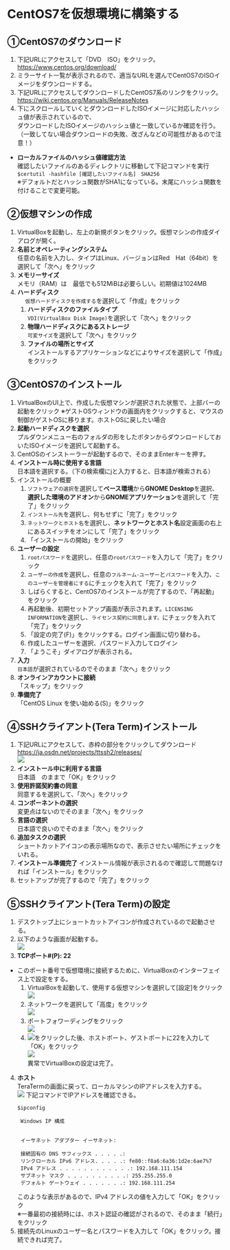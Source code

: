 ﻿# CentOS7を仮想環境に構築する


## ①CentOS7のダウンロード
 1. 下記URLにアクセスして「DVD　ISO」をクリック。 https://www.centos.org/download/
 2. ミラーサイト一覧が表示されるので、適当なURLを選んでCentOS7のISOイメージをダウンロードする。
 3. 下記URLにアクセスしてダウンロードしたCentOS7系のリンクをクリック。 https://wiki.centos.org/Manuals/ReleaseNotes
 4. 下にスクロールしていくとダウンロードしたISOイメージに対応したハッシュ値が表示されているので、<br>
    ダウンロードしたISOイメージのハッシュ値と一致しているか確認を行う。<br>
   （一致してない場合ダウンロードの失敗、改ざんなどの可能性があるので注意！）<br>

  * **ローカルファイルのハッシュ値確認方法**<br>
    確認したいファイルのあるディレクトリに移動して下記コマンドを実行<br>
    `$certutil -hashfile [確認したいファイル名]　SHA256`<br>
    ※デフォルトだとハッシュ関数がSHA1になっている。末尾にハッシュ関数を付けることで変更可能。

## ②仮想マシンの作成
1. VirtualBoxを起動し、左上の新規ボタンをクリック。仮想マシンの作成ダイアログが開く。
2. **名前とオペレーティングシステム**<br>
   任意の名前を入力し、タイプはLinux、バージョンはRed　Hat（64bit）を選択して「次へ」をクリック
3. **メモリーサイズ**<br>
   メモリ（RAM）は　最低でも512MiBは必要らしい。初期値は1024MB
4. **ハードディスク**<br>
　 `仮想ハードディスクを作成する`を選択して「作成」をクリック
   1. **ハードディスクのファイルタイプ**<br>
      `VDI(VirtualBox Disk Image)`を選択して「次へ」をクリック
   2. **物理ハードディスクにあるストレージ**<br>
      `可変サイズ`を選択して「次へ」をクリック
   3. **ファイルの場所とサイズ**<br>
      インストールするアプリケーションなどによりサイズを選択して「作成」をクリック

## ③CentOS7のインストール
1. VirtualBoxのUI上で、作成した仮想マシンが選択された状態で、上部バーの起動をクリック
   ※ゲストOSウィンドウの画面内をクリックすると、マウスの制御がゲストOSに移ります。ホストOSに戻したい場合
2. **起動ハードディスクを選択**<br>
   プルダウンメニュー右のフォルダの形をしたボタンからダウンロードしておいたISOイメージを選択して起動する。
3. CentOSのインストーラーが起動するので、そのままEnterキーを押す。
4. **インストール時に使用する言語**<br>
   日本語を選択する。（下の検索欄にjと入力すると、日本語が検索される）
5. インストールの概要
   1. `ソフトウェアの選択`を選択して**ベース環境**から**GNOME Desktop**を選択、**選択した環境のアドオン**から**GNOMEアプリケーション**を選択して「完了」をクリック
   2. `インストール先`を選択し、何もせずに「完了」をクリック
   3. `ネットワークとホスト名`を選択し、**ネットワークとホスト名**設定画面の右上にあるスイッチをオンにして「完了」をクリック
   4. 「インストールの開始」をクリック
6. **ユーザーの設定**
   1. `rootパスワード`を選択し、任意の`rootパスワード`を入力して「完了」をクリック
   2. `ユーザーの作成`を選択し、任意の`フルネーム･ユーザー`と`パスワード`を入力、`このユーザーを管理者にする`にチェックを入れて「完了」をクリック
   3. しばらくすると、CentOS7のインストールが完了するので、「再起動」をクリック
   4. 再起動後、初期セットアップ画面が表示されます。`LICENSING　INFORMATION`を選択し、`ライセンス契約に同意します。`にチェックを入れて「完了」をクリック
   5. 「設定の完了(F)」をクリックする。ログイン画面に切り替わる。
   6. 作成したユーザーを選択、パスワード入力してログイン
   7. 「ようこそ」ダイアログが表示される。
7. **入力**<br>
   `日本語`が選択されているのでそのまま「次へ」をクリック
8. **オンラインアカウントに接続**<br>
   「スキップ」をクリック
9. **準備完了**<br>
   「CentOS Linux を使い始める(S)」をクリック
## ④SSHクライアント(Tera Term)インストール
1. 下記URLにアクセスして、赤枠の部分をクリックしてダウンロード https://ja.osdn.net/projects/ttssh2/releases/ <br>
   <img src=image/SSH.JPG>
2. **インストール中に利用する言語**<br>
   日本語　のままで「OK」をクリック
3. **使用許諾契約書の同意**<br>
   同意するを選択して、「次へ」をクリック
4. **コンポーネントの選択**<br>
   変更点はないのでそのまま「次へ」をクリック
5. **言語の選択**<br>
   日本語で良いのでそのまま「次へ」をクリック
6. **追加タスクの選択**<br>
   ショートカットアイコンの表示場所なので、表示させたい場所にチェックをいれる。
7. **インストール準備完了**
   インストール情報が表示されるので確認して問題なければ「インストール」をクリック
8. セットアップが完了するので「完了」をクリック
## ⑤SSHクライアント(Tera Term)の設定
1. デスクトップ上にショートカットアイコンが作成されているので起動させる。
2. 以下のような画面が起動する。<br>
   <img src=image/SSH1.JPG><br>
3. **TCPポート#(P): 22**<br>
 * このポート番号で仮想環境に接続するために、VirtualBoxのインターフェイス上で設定をする。<br>
   1. VirtualBoxを起動して、使用する仮想マシンを選択して[設定]をクリック
      <img src=image/VirtualBox_IF.JPG>
   2. ネットワークを選択して「高度」をクリック<br>
      <img src=image/VirtualBox_IF1.JPG>
   3. ポートフォワーディングをクリック<br>
      <img src=image/VirtualBox_IF2.JPG>
   4. <img src=image/VirtualBox_IF4.JPG>をクリックした後、ホストポート、ゲストポートに22を入力して「OK」をクリック<br>
      <img src=image/VirtualBox_IF3.JPG><br>
      異常でVirtualBoxの設定は完了。
4. **ホスト**<br>
   TeraTermの画面に戻って、ローカルマシンのIPアドレスを入力する。<br>
   <img src=image/SSH1.JPG>
   下記コマンドでIPアドレスを確認できる。<br>
   ```
   $ipconfig

    Windows IP 構成


    イーサネット アダプター イーサネット:

    接続固有の DNS サフィックス . . . . .:
    リンクローカル IPv6 アドレス. . . . .: fe80::f8a6:6a36:1d2e:6ae7%7
    IPv4 アドレス . . . . . . . . . . . .: 192.168.111.154
    サブネット マスク . . . . . . . . . .: 255.255.255.0
    デフォルト ゲートウェイ . . . . . . .: 192.168.111.254
   ```
   このような表示があるので、IPv4 アドレスの値を入力して「OK」をクリック<br>
   ※一番最初の接続時には、ホスト認証の確認がされるので、そのまま「続行」をクリック
5. 接続先のLinuxのユーザー名とパスワードを入力して「OK」をクリック。接続できれば完了。